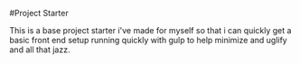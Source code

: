 #Project Starter

This is a base project starter i've made for myself so that i can quickly get a basic front end setup running quickly with gulp to help minimize and uglify and all that jazz.
